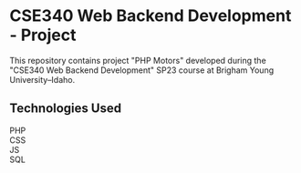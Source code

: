 # CSE340 Web Backend Development  - Project

This repository contains project "PHP Motors" developed during the  
"CSE340 Web Backend Development" SP23 course at Brigham Young University–Idaho.  

## Technologies Used
PHP  
CSS  
JS  
SQL
